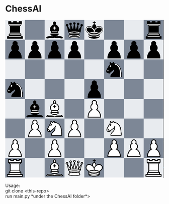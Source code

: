 # ChessAI

![Chess AI](images/ChessScreenshot.png)

Usage:<br>
git clone \<this-repo\> <br>
run main.py  \*under the ChessAI folder*> <br>
